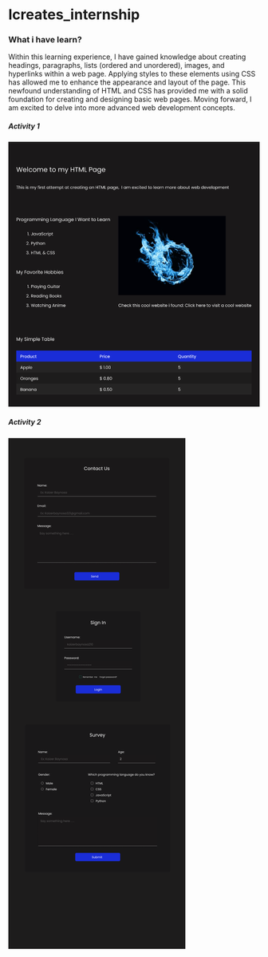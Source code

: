 # Icreates_internship

<h3>What i have learn?</h3>
Within this learning experience, I have gained knowledge about creating headings, paragraphs, lists (ordered and unordered), images, and hyperlinks within a web page. Applying styles to these elements using CSS has allowed me to enhance the appearance and layout of the page. This newfound understanding of HTML and CSS has provided me with a solid foundation for creating and designing basic web pages. Moving forward, I am excited to delve into more advanced web development concepts.


<h5>Activity 1</h5>
<img src="./activity1.png" alt="image"/>

<h5>Activity 2</h5>
<img src="./activity2.png" alt="image"/>
